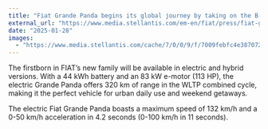 ```yaml
---
title: "Fiat Grande Panda begins its global journey by taking on the B-segment in Europe"
external_url: "https://www.media.stellantis.com/em-en/fiat/press/fiat-grande-panda-begins-its-global-journey-by-taking-on-the-b-segment-in-europe"
date: "2025-01-28"
images:
  - "https://www.media.stellantis.com/cache/7/0/0/9/f/7009febfc4e3870726b79089543535cec0370658.jpeg"
---
```


The firstborn in FIAT’s new family will be available in electric and hybrid versions. With a 44 kWh battery and an 83 kW e-motor (113 HP), the electric Grande Panda offers 320 km of range in the WLTP combined cycle, making it the perfect vehicle for urban daily use and weekend getaways.

The electric Fiat Grande Panda boasts a maximum speed of 132 km/h and a 0-50 km/h acceleration in 4.2 seconds (0-100 km/h in 11 seconds).